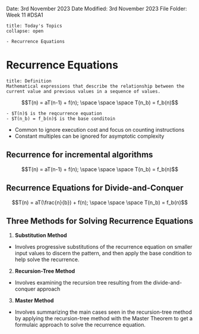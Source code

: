 Date: 3rd November 2023
Date Modified: 3rd November 2023
File Folder: Week 11
#DSA1

```ad-abstract
title: Today's Topics
collapse: open

- Recurrence Equations

```

# Recurrence Equations

```ad-summary
title: Definition
Mathematical expressions that describe the relationship between the current value and previous values in a sequence of values.
```

$$T(n) = aT(n-1) + f(n); \space \space \space T(n_b) = f_b(n)$$
```ad-note
- $T(n)$ is the reqcurrence equation
- $T(n_b) = f_b(n)$ is the base conditoin
```

- Common to ignore execution cost and focus on counting instructions
- Constant multiples can be ignored for asymptotic complexity

## Recurrence for incremental algorithms

$$T(n) = aT(n-1) + f(n); \space \space \space T(n_b) = f_b(n)$$
## Recurrence Equations for Divide-and-Conquer

$$T(n) = aT(\frac{n}{b}) + f(n); \space \space \space T(n_b) = f_b(n)$$
## Three Methods for Solving Recurrence Equations

1. **Substitution Method**
- Involves progressive substitutions of the recurrence equation on smaller input values to discern the pattern, and then apply the base condition to help solve the recurrence.
2. **Recursion-Tree Method**
- Involves examining the recursion tree resulting from the divide-and-conquer approach
3. **Master Method**
- Involves summarizing the main cases seen in the recursion-tree method by applying the recursion-tree method with the Master Theorem to get a formulaic approach to solve the recurrence equation.